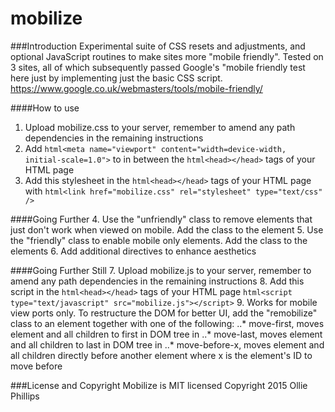 # mobilize

###Introduction
Experimental suite of CSS resets and adjustments, and optional JavaScript routines to make sites more "mobile friendly". Tested on 3 sites, all of which subsequently passed Google's "mobile friendly test here just by implementing just the basic CSS script. https://www.google.co.uk/webmasters/tools/mobile-friendly/

####How to use
1. Upload mobilize.css to your server, remember to amend any path dependencies in the remaining instructions
2. Add ```html<meta name="viewport" content="width=device-width, initial-scale=1.0">``` to in between the ```html<head></head>``` tags of your HTML page
3. Add this stylesheet in the ```html<head></head>``` tags of your HTML page with ```html<link href="mobilize.css" rel="stylesheet" type="text/css" />```


####Going Further
4. Use the "unfriendly" class to remove elements that just don't work when viewed on mobile. Add the class to the element
5. Use the "friendly" class to enable mobile only elements. Add the class to the elements
6. Add additional directives to enhance aesthetics

####Going Further Still
7. Upload mobilize.js to your server, remember to amend any path dependencies in the remaining instructions
8. Add this script in the ```html<head></head>``` tags of your HTML page ```html<script type="text/javascript" src="mobilize.js"></script>```
9. Works for mobile view ports only. To restructure the DOM for better UI, add the "remobilize" class to an element together with one of the following:
..* move-first, moves element and all children to first in DOM tree in <BODY>
..* move-last, moves element and all children to last in DOM tree in <BODY>
..* move-before-x, moves element and all children directly before another element where x is the element's ID to move before

###License and Copyright
Mobilize is MIT licensed
Copyright 2015 Ollie Phillips